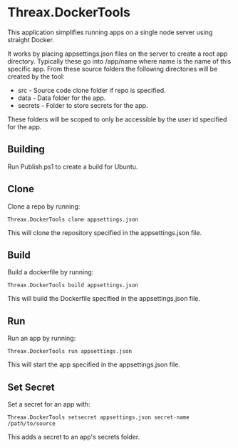 # Threax.DockerTools
This application simplifies running apps on a single node server using straight Docker.

It works by placing appsettings.json files on the server to create a root app directory. Typically these go into
/app/name where name is the name of this specific app. From these source folders the following directories will be created by the tool:
 * src - Source code clone folder if repo is specified.
 * data - Data folder for the app.
 * secrets - Folder to store secrets for the app.

These folders will be scoped to only be accessible by the user id specified for the app.

## Building
Run Publish.ps1 to create a build for Ubuntu.

## Clone
Clone a repo by running:
```
Threax.DockerTools clone appsettings.json
```
This will clone the repository specified in the appsettings.json file.

## Build
Build a dockerfile by running:
```
Threax.DockerTools build appsettings.json
```
This will build the Dockerfile specified in the appsettings.json file.

## Run
Run an app by running:
```
Threax.DockerTools run appsettings.json
```
This will start the app specified in the appsettings.json file.

## Set Secret
Set a secret for an app with:
```
Threax.DockerTools setsecret appsettings.json secret-name /path/to/source
```
This adds a secret to an app's secrets folder.